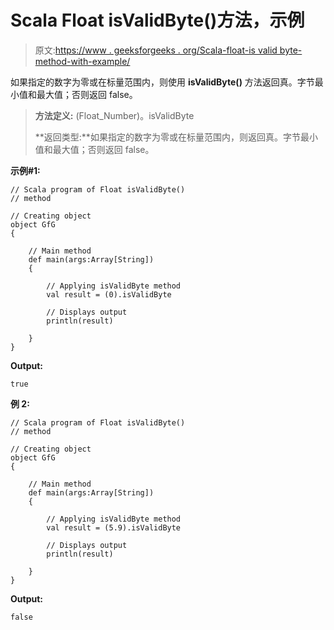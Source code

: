 # Scala Float isValidByte()方法，示例

> 原文:[https://www . geeksforgeeks . org/Scala-float-is valid byte-method-with-example/](https://www.geeksforgeeks.org/scala-float-isvalidbyte-method-with-example/)

如果指定的数字为零或在标量范围内，则使用 **isValidByte()** 方法返回真。字节最小值和最大值；否则返回 false。

> **方法定义:** (Float_Number)。isValidByte
> 
> **返回类型:**如果指定的数字为零或在标量范围内，则返回真。字节最小值和最大值；否则返回 false。

**示例#1:**

```
// Scala program of Float isValidByte()
// method

// Creating object
object GfG
{ 

    // Main method
    def main(args:Array[String])
    {

        // Applying isValidByte method
        val result = (0).isValidByte

        // Displays output
        println(result)

    }
} 
```

**Output:**

```
true

```

**例 2:**

```
// Scala program of Float isValidByte()
// method

// Creating object
object GfG
{ 

    // Main method
    def main(args:Array[String])
    {

        // Applying isValidByte method
        val result = (5.9).isValidByte

        // Displays output
        println(result)

    }
} 
```

**Output:**

```
false

```